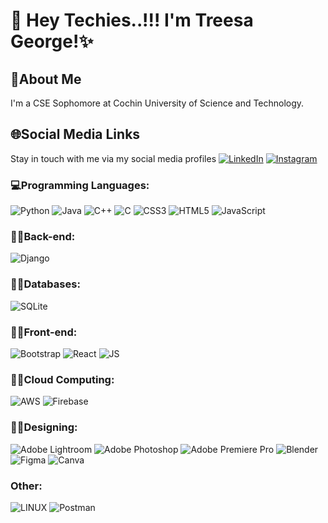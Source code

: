 # 👋 Hey Techies..!!! I'm Treesa George!✨

<p align="left">
</p>

## 📍About Me
I'm a CSE Sophomore at Cochin University of Science and Technology.

## 🌐Social Media Links
Stay in touch with me via my social media profiles 
[![LinkedIn](https://img.shields.io/badge/LinkedIn-%230077B5.svg?logo=linkedin&logoColor=white)](www.linkedin.com/in/treesa-george-6b719b242)
[![Instagram](https://img.shields.io/badge/Instagram-%23E4405F.svg?logo=Instagram&logoColor=white)](https://instagram.com/_treesa_george)

### 💻Programming Languages:
![Python](https://img.shields.io/badge/python-3670A0?style=for-the-badge&logo=python&logoColor=ffdd54)
![Java](https://img.shields.io/badge/java-3670A0?style=for-the-badge&logo=java&logoColor=ffdd54)
![C++](https://img.shields.io/badge/c++-3670A0?style=for-the-badge&logo=c++&logoColor=ffdd54)
![C](https://img.shields.io/badge/c-%2300599C.svg?style=for-the-badge&logo=c&logoColor=white)
![CSS3](https://img.shields.io/badge/css3-%231572B6.svg?style=for-the-badge&logo=css3&logoColor=white)
![HTML5](https://img.shields.io/badge/html5-%23E34F26.svg?style=for-the-badge&logo=html5&logoColor=white)
![JavaScript](https://img.shields.io/badge/javascript-%23323330.svg?style=for-the-badge&logo=javascript&logoColor=%23F7DF1E)

### 🧑‍💻Back-end:
![Django](https://img.shields.io/badge/django-%23092E20.svg?style=for-the-badge&logo=django&logoColor=white)

### 👩‍💻Databases:
![SQLite](https://img.shields.io/badge/sqlite-%2307405e.svg?style=for-the-badge&logo=sqlite&logoColor=white)

### 👩‍💻Front-end:
![Bootstrap](https://img.shields.io/badge/bootstrap-%23563D7C.svg?style=for-the-badge&logo=bootstrap&logoColor=white)
![React](https://img.shields.io/badge/react-%2320232a.svg?style=for-the-badge&logo=react&logoColor=%2361DAFB)
![JS](https://img.shields.io/badge/Next-black?style=for-the-badge&logo=next.js&logoColor=white)

### 👩‍💻Cloud Computing:
![AWS](https://img.shields.io/badge/AWS-%23FF9900.svg?style=for-the-badge&logo=amazon-aws&logoColor=white)
![Firebase](https://img.shields.io/badge/firebase-%23039BE5.svg?style=for-the-badge&logo=firebase)

### 🧑‍🎨Designing:
![Adobe Lightroom](https://img.shields.io/badge/Adobe%20Lightroom-31A8FF.svg?style=for-the-badge&logo=Adobe%20Lightroom&logoColor=white)
![Adobe Photoshop](https://img.shields.io/badge/adobephotoshop-%2331A8FF.svg?style=for-the-badge&logo=adobephotoshop&logoColor=white)
![Adobe Premiere Pro](https://img.shields.io/badge/Adobe%20Premiere%20Pro-9999FF.svg?style=for-the-badge&logo=Adobe%20Premiere%20Pro&logoColor=white)
![Blender](https://img.shields.io/badge/blender-%23F5792A.svg?style=for-the-badge&logo=blender&logoColor=white)
![Figma](https://img.shields.io/badge/figma-%23F24E1E.svg?style=for-the-badge&logo=figma&logoColor=white)
![Canva](https://img.sheilds.io/badge/canva-%23F24E1E.svg?style=for-the-badge&logo=canva&logoColor=white)

### Other:
![LINUX](https://img.shields.io/badge/Linux-FCC624?style=for-the-badge&logo=linux&logoColor=black)
![Postman](https://img.shields.io/badge/Postman-FF6C37?style=for-the-badge&logo=postman&logoColor=white)

